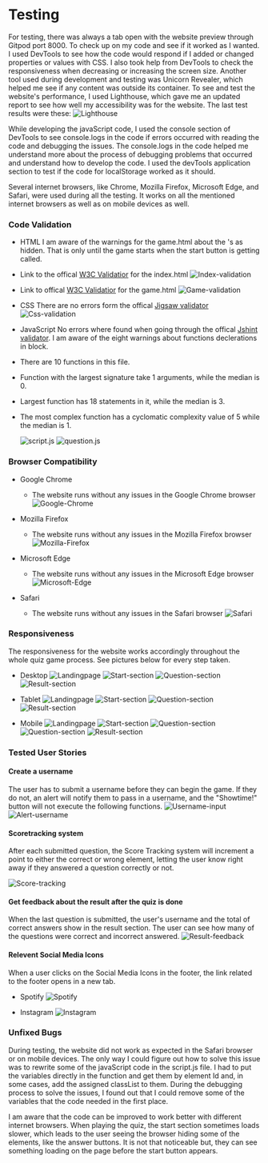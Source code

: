 # Testing
For testing, there was always a tab open with the website preview through Gitpod port 8000. To check up on my code and see if it worked as I wanted. 
I used DevTools to see how the code would respond if I added or changed properties or values with CSS. I also took help from DevTools to check the responsiveness when decreasing or increasing the screen size. Another tool used during development and testing was Unicorn Revealer, which helped me see if any content was outside its container.
To see and test the website's performance, I used Lighthouse, which gave me an updated report to see how well my accessibility was for the website. The last test results were these:
![Lighthouse](documentation/testing/lighthouse.png)

While developing the javaScript code, I used the console section of DevTools to see console.logs in the code if errors occurred with reading the code and debugging the issues. 
The console.logs in the code helped me understand more about the process of debugging problems that occurred and understand how to develop the code.
I used the devTools application section to test if the code for localStorage worked as it should.

Several internet browsers, like Chrome, Mozilla Firefox, Microsoft Edge, and Safari, were used during all the testing. It works on all the mentioned internet browsers as well as on mobile devices as well.

### Code Validation
* HTML
I am aware of the warnings for the game.html about the <label>'s as hidden. That is only until the game starts when the start button is getting called.
 * Link to the offical [W3C Validatior](https://validator.w3.org/nu/?doc=https%3A%2F%2Fstroemlind.github.io%2Fpopquiz%2Findex.html) for the index.html 
    ![Index-validation](documentation/testing/html-vali-index.png)

 * Link to offical [W3C Validatior](https://validator.w3.org/nu/?doc=https://stroemlind.github.io/popquiz/game.html) for the game.html
    ![Game-validation](documentation/testing/html-vali-game.png)

* CSS
There are no errors form the offical [Jigsaw validator](https://jigsaw.w3.org/css-validator/validator?uri=https%3A%2F%2Fstroemlind.github.io%2Fpopquiz&profile=css3svg&usermedium=all&warning=1&vextwarning=&lang=en)
    ![Css-validation](documentation/testing/css-validation.png)

* JavaScript
No errors where found when going through the offical [Jshint validator](https://jshint.com/). I am aware of the eight warnings about functions declerations in block. 
 * There are 10 functions in this file.
 * Function with the largest signature take 1 arguments, while the median is 0.
 * Largest function has 18 statements in it, while the median is 3.
 * The most complex function has a cyclomatic complexity value of 5 while the median is 1.

    ![script.js](documentation/testing/jshint-script.png)
    ![question.js](documentation/testing/question-validation.png)


### Browser Compatibility
* Google Chrome
    * The website runs without any issues in the Google Chrome browser 
    ![Google-Chrome](documentation/testing/chrome.png)

* Mozilla Firefox 
    * The website runs without any issues in the Mozilla Firefox browser
    ![Mozilla-Firefox](documentation/testing/firefox-index.png)

* Microsoft Edge
    * The website runs without any issues in the Microsoft Edge browser
    ![Microsoft-Edge](documentation/testing/edge.png)

* Safari 
    * The website runs without any issues in the Safari browser
    ![Safari](documentation/testing/safari.png)

### Responsiveness
The responsiveness for the website works accordingly throughout the whole quiz game process. See pictures below for every step taken.

* Desktop 
![Landingpage](documentation/testing/edge.png)
![Start-section](documentation/testing/chrome.png)
![Question-section](documentation/testing/desktop-q.png)
![Result-section](documentation/testing/desktop-r.png)

* Tablet 
![Landingpage](documentation/testing/explorer-tabletview-index.png)
![Start-section](documentation/testing/explorer-tabletview-start.png)
![Question-section](documentation/testing/explorer-tabletview-question.png)
![Result-section](documentation/testing/explorer-tabletview-result.png)

* Mobile 
![Landingpage](documentation/testing/mobile-index.png)
![Start-section](documentation/testing/mobile-start.png)
![Question-section](documentation/testing/mobileview-question-firefox-top.png)
![Question-section](documentation/testing/mobileview-question-firefox-bottom.png)
![Result-section](documentation/testing/mobile-result.png)

### Tested User Stories
#### Create a username
The user has to submit a username before they can begin the game. If they do not, an alert will notify them to pass in a username, and the "Showtime!" button will not execute the following functions.
![Username-input](documentation/testing/username-input.png)
![Alert-username](documentation/testing/firefox-index.png)

#### Scoretracking system
After each submitted question, the Score Tracking system will increment a point to either the correct or wrong element, letting the user know right away if they answered a question correctly or not.

![Score-tracking](documentation/testing/scoretracking.png)

#### Get feedback about the result after the quiz is done
When the last question is submitted, the user's username and the total of correct answers show in the result section. The user can see how many of the questions were correct and incorrect answered.
![Result-feedback](documentation/testing/result-test.jpg)

#### Relevent Social Media Icons
When a user clicks on the Social Media Icons in the footer, the link related to the footer opens in a new tab.

* Spotify 
![Spotify](documentation/testing/spotify.png)

* Instagram
![Instagram](documentation/testing/instagram.png)

### Unfixed Bugs
During testing, the website did not work as expected in the Safari browser or on mobile devices. The only way I could figure out how to solve this issue was to rewrite some of the javaScript code in the script.js file.
I had to put the variables directly in the function and get them by element Id and, in some cases, add the assigned classList to them. 
During the debugging process to solve the issues, I found out that I could remove some of the variables that the code needed in the first place. 

I am aware that the code can be improved to work better with different internet browsers. When playing the quiz, the start section sometimes loads slower, which leads to the user seeing the browser hiding some of the elements, like the answer buttons. It is not that noticeable but, they can see something loading on the page before the start button appears.